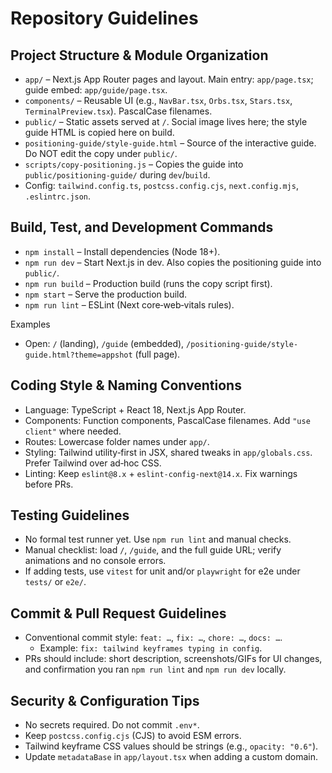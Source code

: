 # Repository Guidelines

## Project Structure & Module Organization
- `app/` – Next.js App Router pages and layout. Main entry: `app/page.tsx`; guide embed: `app/guide/page.tsx`.
- `components/` – Reusable UI (e.g., `NavBar.tsx`, `Orbs.tsx`, `Stars.tsx`, `TerminalPreview.tsx`). PascalCase filenames.
- `public/` – Static assets served at `/`. Social image lives here; the style guide HTML is copied here on build.
- `positioning-guide/style-guide.html` – Source of the interactive guide. Do NOT edit the copy under `public/`.
- `scripts/copy-positioning.js` – Copies the guide into `public/positioning-guide/` during `dev`/`build`.
- Config: `tailwind.config.ts`, `postcss.config.cjs`, `next.config.mjs`, `.eslintrc.json`.

## Build, Test, and Development Commands
- `npm install` – Install dependencies (Node 18+).
- `npm run dev` – Start Next.js in dev. Also copies the positioning guide into `public/`.
- `npm run build` – Production build (runs the copy script first).
- `npm start` – Serve the production build.
- `npm run lint` – ESLint (Next core‑web‑vitals rules).

Examples
- Open: `/` (landing), `/guide` (embedded), `/positioning-guide/style-guide.html?theme=appshot` (full page).

## Coding Style & Naming Conventions
- Language: TypeScript + React 18, Next.js App Router.
- Components: Function components, PascalCase filenames. Add `"use client"` where needed.
- Routes: Lowercase folder names under `app/`.
- Styling: Tailwind utility‑first in JSX, shared tweaks in `app/globals.css`. Prefer Tailwind over ad‑hoc CSS.
- Linting: Keep `eslint@8.x` + `eslint-config-next@14.x`. Fix warnings before PRs.

## Testing Guidelines
- No formal test runner yet. Use `npm run lint` and manual checks.
- Manual checklist: load `/`, `/guide`, and the full guide URL; verify animations and no console errors.
- If adding tests, use `vitest` for unit and/or `playwright` for e2e under `tests/` or `e2e/`.

## Commit & Pull Request Guidelines
- Conventional commit style: `feat: …`, `fix: …`, `chore: …`, `docs: …`.
  - Example: `fix: tailwind keyframes typing in config`.
- PRs should include: short description, screenshots/GIFs for UI changes, and confirmation you ran `npm run lint` and `npm run dev` locally.

## Security & Configuration Tips
- No secrets required. Do not commit `.env*`.
- Keep `postcss.config.cjs` (CJS) to avoid ESM errors.
- Tailwind keyframe CSS values should be strings (e.g., `opacity: "0.6"`).
- Update `metadataBase` in `app/layout.tsx` when adding a custom domain.
